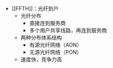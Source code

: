 - [[FFTH]]：光纤到户
	 - 光纤分布
		 - 直接连到服务商
		 - 多个用户共享线路，再连到服务商
	 - 两种分布体系结构
		 - 有源光纤网络（AON）
		 - 无源光纤网络（PON）
	 - 速度快，竞争力高